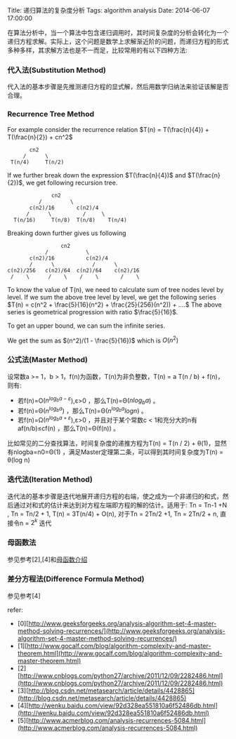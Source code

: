 Title: 递归算法的复杂度分析
Tags: algorithm analysis
Date: 2014-06-07 17:00:00

在算法分析中，当一个算法中包含递归调用时，其时间复杂度的分析会转化为一个递归方程求解。实际上，这个问题是数学上求解渐近阶的问题，而递归方程的形式多种多样，其求解方法也是不一而足，比较常用的有以下四种方法:

### 代入法(Substitution Method)  

代入法的基本步骤是先推测递归方程的显式解，然后用数学归纳法来验证该解是否合理。

### Recurrence Tree Method

For example consider the recurrence relation 
$T(n) = T(\frac{n}{4}) + T(\frac{n}{2}) + cn^2$

           cn2
         /      \
     T(n/4)     T(n/2)

If we further break down the expression $T(\frac{n}{4})$ and $T(\frac{n}{2})$, 
we get following recursion tree.

                  cn2
              /         \      
           c(n2)/16       c(n2)/4
          /      \          /     \
      T(n/16)     T(n/8)  T(n/8)    T(n/4) 
Breaking down further gives us following

                     cn2
                /            \      
           c(n2)/16          c(n2)/4
           /      \            /      \
    c(n2)/256   c(n2)/64  c(n2)/64    c(n2)/16
     /    \      /    \    /    \       /    \  

To know the value of T(n), we need to calculate sum of tree 
nodes level by level. If we sum the above tree level by level, 
we get the following series
$T(n)  = c(n^2 + \frac{5}{16}(n^2) + \frac{25}{256}(n^2)) + ....$
The above series is geometrical progression with ratio $\frac{5}{16}$.

To get an upper bound, we can sum the infinite series. 

We get the sum as $(n^2)/(1 - \frac{5}{16})$ which is $O(n^2)$

### 公式法(Master Method)  

设常数a >= 1，b > 1，f(n)为函数，T(n)为非负整数，T(n) = a T(n / b) + f(n)，则有:  

- 若f(n)=O($n^{log_{b}a−ε}$),ε>0 ，那么T(n)=Θ($nlog_{b}a$) 。  
- 若f(n)=Θ($n^{log_{b}a}$) ，那么T(n)=Θ($n^{log_{b}a}logn$) 。  
- 若f(n)=Ω($n^{log_{b}a+ε}$),ε>0 ，并且对于某个常数c < 1和充分大的n有af(n/b)≤cf(n) ，那么T(n)=Θ(f(n)) 。  

比如常见的二分查找算法，时间复杂度的递推方程为T(n) = T(n / 2) + θ(1)，显然有nlogba=n0=Θ(1) ，满足Master定理第二条，可以得到其时间复杂度为T(n) = θ(log n)  

### 迭代法(Iteration Method)  

  迭代法的基本步骤是迭代地展开递归方程的右端，使之成为一个非递归的和式，然后通过对和式的估计来达到对方程左端即方程的解的估计。适用于: Tn = Tn-1 +N , Tn = Tn/2 + 1,   T(n) = 3T(n/4) + O(n), 对于Tn = 2Tn/2 +1, Tn = 2Tn/2 + n, 直接令n = $2^k$ 迭代

### 母函数法  

参见参考[2],[4]和[母函数介绍](/posts/complexity/mu-han-shu-generating-function.html)

### 差分方程法(Difference Formula Method)  
  参见参考[4]

refer:

- [0][http://www.geeksforgeeks.org/analysis-algorithm-set-4-master-method-solving-recurrences/](http://www.geeksforgeeks.org/analysis-algorithm-set-4-master-method-solving-recurrences/)
- [1][http://www.gocalf.com/blog/algorithm-complexity-and-master-theorem.html](http://www.gocalf.com/blog/algorithm-complexity-and-master-theorem.html)
- [2][http://www.cnblogs.com/python27/archive/2011/12/09/2282486.html](http://www.cnblogs.com/python27/archive/2011/12/09/2282486.html)
- [3][http://blog.csdn.net/metasearch/article/details/4428865](http://blog.csdn.net/metasearch/article/details/4428865)
- [4][http://wenku.baidu.com/view/92d328ea551810a6f52486db.html](http://wenku.baidu.com/view/92d328ea551810a6f52486db.html)
- [5][http://www.acmerblog.com/analysis-recurrences-5084.html](http://www.acmerblog.com/analysis-recurrences-5084.html)
